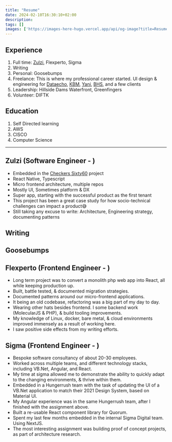 ```yaml
---
title: "Resume"
date: 2024-02-10T16:30:10+02:00
description: 
tags: []
images: ['https://images-here-hugo.vercel.app/api/og-image?title=Resume']
---
```


## Experience
1. Full time: [Zulzi](#zulzi), Flexperto, Sigma
2. Writing
3. Personal: Goosebumps
4. Freelance: This is where my professional career started. UI design & engineering for [Dataecho](https://www.dataecho.org/), [KBM](https://www.facebook.com/kbm.agency/), [Yani](https://www.figma.com/file/iTbQbo5SBvvMQQ5Y8Co176/Yani-Clean?type=design&node-id=0%3A1&mode=design&t=jmJI1Jp5abAHCz0U-1), [BHS](https://bts-stoic-davinci.netlify.app/), and a few clients
5. Leadership: Hillside Dams Waterfront, Greenfingers
6. Volunteer: DIFTK

## Education
1. Self Directed learning
2. AWS
3. CISCO
4. Computer Science

---


## Zulzi (Software Engineer - )
- Embedded in the [Checkers Sixty60](https://www.sixty60.co.za/) project
- React Native, Typescript
- Micro frontend architecture, multiple repos
- Mostly UI, Sometimes platform & DX
- Super app, starting with the successful product as the first tenant
- This project has been a great case study for how socio-technical challenges can impact a product😅
- Still taking any excuse to write: Architecture, Engineering strategy, documenting patterns

## Writing

## Goosebumps

## Flexperto (Frontend Engineer - )
- Long term project was to convert a monolith php web app into React, all while keeping production up.
- Built, battle tested, & documented migration strategies.
- Documented patterns around our micro-frontend applications.
- It being an old codebase, refactoring was a big part of my day to day.
- Wearing other hats besides frontend. I some backend work (MolecularJS & PHP), & build tooling improvements.
- My knowledge of Linux, docker, bare metal, & cloud environments improved immensely as a result of working here.
- I saw positive side effects from my writing efforts.

## Sigma (Frontend Engineer - )
- Bespoke software consultancy of about 20-30 employees.
- Worked across multiple teams, and different technology stacks, including VB.Net, Angular, and React.
- My time at sigma allowed me to demonstrate the ability to quickly adapt to the changing environments, & thrive within them.
- Embedded in a Hungerrush team with the task of updating the UI of a VB.Net application to match their 2021 Design System, based on Material UI.
- My Angular experience was in the same Hungerrush team, after I finished with the assignment above.
- Built a re-usable React component library for Quorum.
- Spent my last few months embedded in the internal Sigma Digital team. Using NextJS.
- The most interesting assignment was building proof of concept projects, as part of architecture research.


